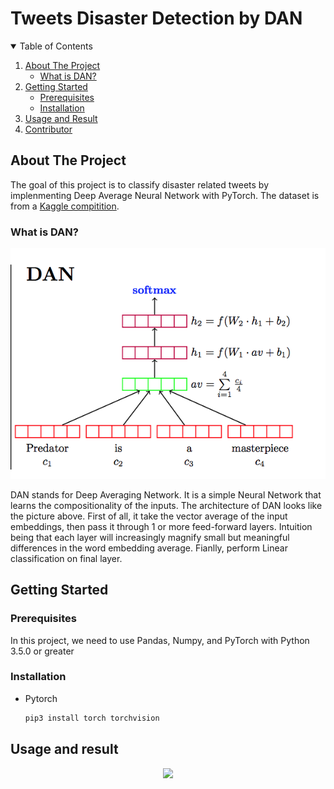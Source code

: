 # Tweets Disaster Detection by DAN


<!-- TABLE OF CONTENTS -->
<details open="open">
  <summary>Table of Contents</summary>
  <ol>
    <li>
      <a href="#about-the-project">About The Project</a>
      <ul>
        <li><a href="#what-is-DAN">What is DAN?</a></li>
      </ul>
    </li>
    <li>
      <a href="#getting-started">Getting Started</a>
      <ul>
        <li><a href="#prerequisites">Prerequisites</a></li>
        <li><a href="#installation">Installation</a></li>
      </ul>
    </li>
    <li><a href="#usage-and-result">Usage and Result</a></li>
    <li><a href="#contributor">Contributor</a></li>

  </ol>
</details>

## About The Project
The goal of this project is to classify disaster related tweets by implenmenting Deep Average Neural Network with PyTorch. The dataset is from a [Kaggle compitition](https://www.kaggle.com/c/nlp-getting-started/overview). 

### What is DAN?
 
 <p align="center"><img src="images/dan.png"></p>

DAN stands for Deep Averaging Network. It is a simple Neural Network that learns the compositionality of the inputs. The architecture of DAN looks like the picture above. First of all, it take the vector average of the input embeddings, then pass it through 1 or more feed-forward layers. Intuition being that each layer will increasingly magnify small but meaningful differences in the word embedding average. Fianlly, perform Linear classification on final layer.

## Getting Started

### Prerequisites

In this project, we need to use Pandas, Numpy, and PyTorch with Python 3.5.0 or greater


### Installation

* Pytorch
  ```sh
  pip3 install torch torchvision
  ```

## Usage and result
 <p align="center"><img src="images/result"></p>
